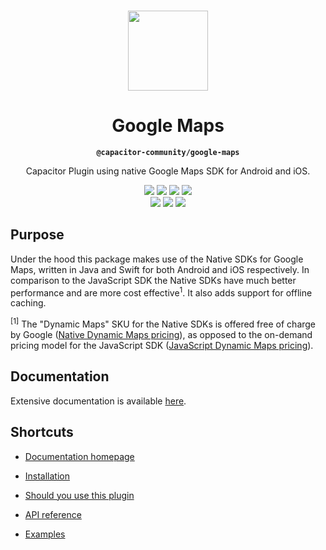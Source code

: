 <p align="center"><br><img src="https://user-images.githubusercontent.com/236501/85893648-1c92e880-b7a8-11ea-926d-95355b8175c7.png" width="128" height="128" /></p>

<h1 align="center">Google Maps</h1>
<p align="center"><strong><code>@capacitor-community/google-maps</code></strong></p>
<p align="center">Capacitor Plugin using native Google Maps SDK for Android and iOS.</p>
<p align="center">
</p>

<p align="center">
  <img src="https://img.shields.io/badge/Capacitor%20V3%20Support-yes-green?logo=Capacitor&style=flat-square" />
  <img src="https://img.shields.io/maintenance/yes/2022?style=flat-square" />
  <a href="https://img.shields.io/github/workflow/status/capacitor-community/google-maps/Publish"><img src="https://img.shields.io/github/workflow/status/capacitor-community/google-maps/Build?style=flat-square" /></a>
  <a href="https://www.npmjs.com/package/@capacitor-community/google-maps"><img src="https://img.shields.io/npm/l/@capacitor-community/google-maps?style=flat-square" /></a>
<br>
  <a href="https://www.npmjs.com/package/@capacitor-community/google-maps"><img src="https://img.shields.io/npm/dw/@capacitor-community/google-maps?style=flat-square" /></a>
  <a href="https://www.npmjs.com/package/@capacitor-community/google-maps"><img src="https://img.shields.io/npm/v/@capacitor-community/google-maps?style=flat-square" /></a>
<!-- ALL-CONTRIBUTORS-BADGE:START - Do not remove or modify this section -->
<a href="#contributors"><img src="https://img.shields.io/badge/all%20contributors-13-orange?style=flat-square" /></a>
<!-- ALL-CONTRIBUTORS-BADGE:END -->
</p>

## Purpose

Under the hood this package makes use of the Native SDKs for Google Maps, written in Java and Swift for both Android and iOS respectively. In comparison to the JavaScript SDK the Native SDKs have much better performance and are more cost effective<sup>1</sup>. It also adds support for offline caching. 

<sup>[1]</sup> The "Dynamic Maps" SKU for the Native SDKs is offered free of charge by Google ([Native Dynamic Maps pricing](https://developers.google.com/maps/billing-and-pricing/pricing#mobile-dynamic)), as opposed to the on-demand pricing model for the JavaScript SDK ([JavaScript Dynamic Maps pricing](https://developers.google.com/maps/billing-and-pricing/pricing#dynamic-maps)).

## Documentation

Extensive documentation is available [here](https://capacitor-community.github.io/google-maps/).

## Shortcuts

- [Documentation homepage](https://capacitor-community.github.io/google-maps/)

- [Installation](https://capacitor-community.github.io/google-maps/#/getting-started/installation)

- [Should you use this plugin](https://capacitor-community.github.io/google-maps/#/about/should-you-use-this-plugin)

- [API reference](https://capacitor-community.github.io/google-maps/#/api)

- [Examples](https://github.com/capacitor-community/google-maps-examples)
